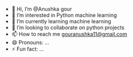 - 👋 Hi, I’m @Anushka gour
- 👀 I’m interested in Python machine learning
- 🌱 I’m currently learning machine learning
- 💞️ I’m looking to collaborate on python projects
- 📫 How to reach me gouranushka11@gmail.com
- 😄 Pronouns: ...
- ⚡ Fun fact: ...

<!---
Anuugour/Anuugour is a ✨ special ✨ repository because its `README.md` (this file) appears on your GitHub profile.
You can click the Preview link to take a look at your changes.
--->
